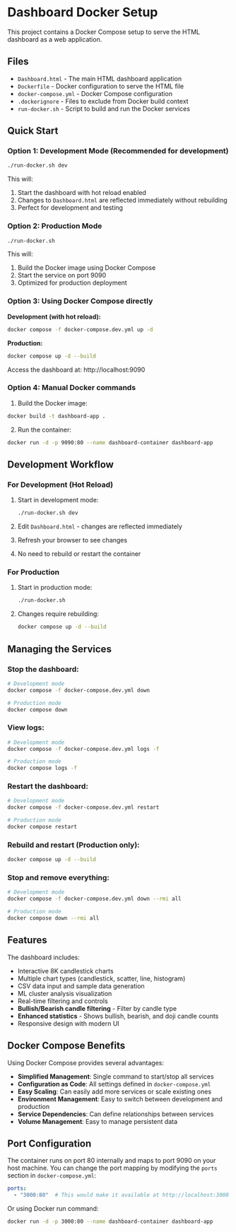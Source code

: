 # Dashboard Docker Setup

This project contains a Docker Compose setup to serve the HTML dashboard as a web application.

## Files

- `Dashboard.html` - The main HTML dashboard application
- `Dockerfile` - Docker configuration to serve the HTML file
- `docker-compose.yml` - Docker Compose configuration
- `.dockerignore` - Files to exclude from Docker build context
- `run-docker.sh` - Script to build and run the Docker services

## Quick Start

### Option 1: Development Mode (Recommended for development)

```bash
./run-docker.sh dev
```

This will:
1. Start the dashboard with hot reload enabled
2. Changes to `Dashboard.html` are reflected immediately without rebuilding
3. Perfect for development and testing

### Option 2: Production Mode

```bash
./run-docker.sh
```

This will:
1. Build the Docker image using Docker Compose
2. Start the service on port 9090
3. Optimized for production deployment

### Option 3: Using Docker Compose directly

**Development (with hot reload):**
```bash
docker compose -f docker-compose.dev.yml up -d
```

**Production:**
```bash
docker compose up -d --build
```

Access the dashboard at: http://localhost:9090

### Option 4: Manual Docker commands

1. Build the Docker image:
```bash
docker build -t dashboard-app .
```

2. Run the container:
```bash
docker run -d -p 9090:80 --name dashboard-container dashboard-app
```

## Development Workflow

### For Development (Hot Reload)
1. Start in development mode:
   ```bash
   ./run-docker.sh dev
   ```

2. Edit `Dashboard.html` - changes are reflected immediately
3. Refresh your browser to see changes
4. No need to rebuild or restart the container

### For Production
1. Start in production mode:
   ```bash
   ./run-docker.sh
   ```

2. Changes require rebuilding:
   ```bash
   docker compose up -d --build
   ```

## Managing the Services

### Stop the dashboard:
```bash
# Development mode
docker compose -f docker-compose.dev.yml down

# Production mode
docker compose down
```

### View logs:
```bash
# Development mode
docker compose -f docker-compose.dev.yml logs -f

# Production mode
docker compose logs -f
```

### Restart the dashboard:
```bash
# Development mode
docker compose -f docker-compose.dev.yml restart

# Production mode
docker compose restart
```

### Rebuild and restart (Production only):
```bash
docker compose up -d --build
```

### Stop and remove everything:
```bash
# Development mode
docker compose -f docker-compose.dev.yml down --rmi all

# Production mode
docker compose down --rmi all
```

## Features

The dashboard includes:
- Interactive 8K candlestick charts
- Multiple chart types (candlestick, scatter, line, histogram)
- CSV data input and sample data generation
- ML cluster analysis visualization
- Real-time filtering and controls
- **Bullish/Bearish candle filtering** - Filter by candle type
- **Enhanced statistics** - Shows bullish, bearish, and doji candle counts
- Responsive design with modern UI

## Docker Compose Benefits

Using Docker Compose provides several advantages:

- **Simplified Management**: Single command to start/stop all services
- **Configuration as Code**: All settings defined in `docker-compose.yml`
- **Easy Scaling**: Can easily add more services or scale existing ones
- **Environment Management**: Easy to switch between development and production
- **Service Dependencies**: Can define relationships between services
- **Volume Management**: Easy to manage persistent data

## Port Configuration

The container runs on port 80 internally and maps to port 9090 on your host machine. You can change the port mapping by modifying the `ports` section in `docker-compose.yml`:

```yaml
ports:
  - "3000:80"  # This would make it available at http://localhost:3000
```

Or using Docker run command:

```bash
docker run -d -p 3000:80 --name dashboard-container dashboard-app
```
